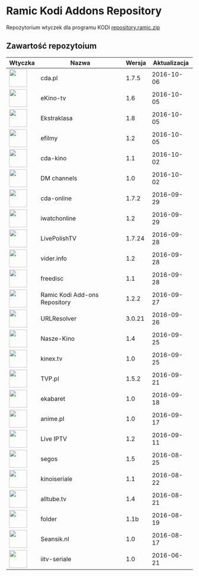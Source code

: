 # Ramic Kodi Addons Repository
Repozytorium wtyczek dla programu KODI
[repository.ramic.zip](https://github.com/ramicspa/kodi/raw/master/repository.ramic.zip)
## Zawartość repozytoium
|Wtyczka|Nazwa|Wersja|Aktualizacja|
|---|---|---|---|
|<img src="https://raw.githubusercontent.com/ramicspa/kodi/master/zips/plugin.video.cdapl/icon.png" width="48">|cda.pl|1.7.5|2016-10-06
|<img src="https://raw.githubusercontent.com/ramicspa/kodi/master/zips/plugin.video.ekinotv/icon.png" width="48">|eKino-tv|1.6|2016-10-05
|<img src="https://raw.githubusercontent.com/ramicspa/kodi/master/zips/plugin.video.ekstraklasa/icon.png" width="48">|Ekstraklasa|1.8|2016-10-05
|<img src="https://raw.githubusercontent.com/ramicspa/kodi/master/zips/plugin.video.efilmy/icon.png" width="48">|efilmy|1.2|2016-10-05
|<img src="https://raw.githubusercontent.com/ramicspa/kodi/master/zips/plugin.video.kino24tv/icon.png" width="48">|cda-kino|1.1|2016-10-02
|<img src="https://raw.githubusercontent.com/ramicspa/kodi/master/zips/plugin.video.dmchannels/icon.png" width="48">|DM channels|1.0|2016-10-02
|<img src="https://raw.githubusercontent.com/ramicspa/kodi/master/zips/plugin.video.cdaonline/icon.png" width="48">|cda-online|1.7.2|2016-09-29
|<img src="https://raw.githubusercontent.com/ramicspa/kodi/master/zips/plugin.video.iwatchonline/icon.png" width="48">|iwatchonline|1.2|2016-09-29
|<img src="https://raw.githubusercontent.com/ramicspa/kodi/master/zips/plugin.video.LivePolishTV/icon.png" width="48">|LivePolishTV|1.7.24|2016-09-28
|<img src="https://raw.githubusercontent.com/ramicspa/kodi/master/zips/plugin.video.viderpl/icon.png" width="48">|vider.info|1.2|2016-09-28
|<img src="https://raw.githubusercontent.com/ramicspa/kodi/master/zips/plugin.video.freedisc.pl/icon.png" width="48">|freedisc|1.1|2016-09-28
|<img src="https://raw.githubusercontent.com/ramicspa/kodi/master/zips/repository.ramic/icon.png" width="48">|Ramic Kodi Add-ons Repository|1.2.2|2016-09-27
|<img src="https://raw.githubusercontent.com/ramicspa/kodi/master/zips/script.module.urlresolver/icon.png" width="48">|URLResolver|3.0.21|2016-09-26
|<img src="https://raw.githubusercontent.com/ramicspa/kodi/master/zips/plugin.video.naszekino/icon.png" width="48">|Nasze-Kino|1.4|2016-09-25
|<img src="https://raw.githubusercontent.com/ramicspa/kodi/master/zips/plugin.video.kinex.tv/icon.png" width="48">|kinex.tv|1.0|2016-09-25
|<img src="https://raw.githubusercontent.com/ramicspa/kodi/master/zips/plugin.video.TVP.pl/icon.png" width="48">|TVP.pl|1.5.2|2016-09-21
|<img src="https://raw.githubusercontent.com/ramicspa/kodi/master/zips/plugin.video.ekabaretpl/icon.png" width="48">|ekabaret|1.0|2016-09-18
|<img src="https://raw.githubusercontent.com/ramicspa/kodi/master/zips/plugin.video.anime.pl/icon.png" width="48">|anime.pl|1.0|2016-09-17
|<img src="https://raw.githubusercontent.com/ramicspa/kodi/master/zips/plugin.video.LiveIPTV/icon.png" width="48">|Live IPTV|1.2|2016-09-11
|<img src="https://raw.githubusercontent.com/ramicspa/kodi/master/zips/plugin.video.segos/icon.png" width="48">|segos|1.5|2016-08-25
|<img src="https://raw.githubusercontent.com/ramicspa/kodi/master/zips/plugin.video.kinoiseriale/icon.png" width="48">|kinoiseriale|1.1|2016-08-22
|<img src="https://raw.githubusercontent.com/ramicspa/kodi/master/zips/plugin.video.alltube.tv/icon.png" width="48">|alltube.tv|1.4|2016-08-21
|<img src="https://raw.githubusercontent.com/ramicspa/kodi/master/zips/plugin.video.folderramic/icon.png" width="48">|folder|1.1b|2016-08-19
|<img src="https://raw.githubusercontent.com/ramicspa/kodi/master/zips/plugin.video.seansik.nl/icon.png" width="48">|Seansik.nl|1.0|2016-08-17
|<img src="https://raw.githubusercontent.com/ramicspa/kodi/master/zips/plugin.video.iitv/icon.png" width="48">|iitv-seriale|1.0|2016-06-21